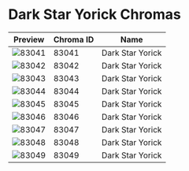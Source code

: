 # Dark Star Yorick Chromas

| Preview | Chroma ID | Name |
|---------|-----------|------|
| ![83041](https://raw.communitydragon.org/latest/plugins/rcp-be-lol-game-data/global/default/v1/champion-chroma-images/83/83041.png) | 83041 | Dark Star Yorick |
| ![83042](https://raw.communitydragon.org/latest/plugins/rcp-be-lol-game-data/global/default/v1/champion-chroma-images/83/83042.png) | 83042 | Dark Star Yorick |
| ![83043](https://raw.communitydragon.org/latest/plugins/rcp-be-lol-game-data/global/default/v1/champion-chroma-images/83/83043.png) | 83043 | Dark Star Yorick |
| ![83044](https://raw.communitydragon.org/latest/plugins/rcp-be-lol-game-data/global/default/v1/champion-chroma-images/83/83044.png) | 83044 | Dark Star Yorick |
| ![83045](https://raw.communitydragon.org/latest/plugins/rcp-be-lol-game-data/global/default/v1/champion-chroma-images/83/83045.png) | 83045 | Dark Star Yorick |
| ![83046](https://raw.communitydragon.org/latest/plugins/rcp-be-lol-game-data/global/default/v1/champion-chroma-images/83/83046.png) | 83046 | Dark Star Yorick |
| ![83047](https://raw.communitydragon.org/latest/plugins/rcp-be-lol-game-data/global/default/v1/champion-chroma-images/83/83047.png) | 83047 | Dark Star Yorick |
| ![83048](https://raw.communitydragon.org/latest/plugins/rcp-be-lol-game-data/global/default/v1/champion-chroma-images/83/83048.png) | 83048 | Dark Star Yorick |
| ![83049](https://raw.communitydragon.org/latest/plugins/rcp-be-lol-game-data/global/default/v1/champion-chroma-images/83/83049.png) | 83049 | Dark Star Yorick |